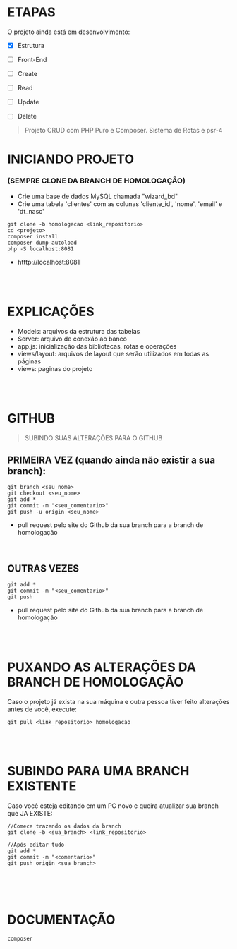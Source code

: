 # ETAPAS
O projeto ainda está em desenvolvimento:

- [x] Estrutura
- [ ] Front-End
- [ ] Create
- [ ] Read
- [ ] Update
- [ ] Delete


> Projeto CRUD com PHP Puro e Composer. Sistema de Rotas e psr-4

# INICIANDO PROJETO</h1>
### (SEMPRE CLONE DA BRANCH DE HOMOLOGAÇÃO)
- Crie uma base de dados MySQL chamada "wizard_bd"
- Crie uma tabela 'clientes' com as colunas 'cliente_id', 'nome', 'email' e 'dt_nasc'
```
git clone -b homologacao <link_repositorio>
cd <projeto>
composer install
composer dump-autoload
php -S localhost:8081
```
- htttp://localhost:8081

<br><br>

# EXPLICAÇÕES
- Models: arquivos da estrutura das tabelas
- Server: arquivo de conexão ao banco
- app.js: inicialização das bibliotecas, rotas e operações
- views/layout: arquivos de layout que serão utilizados em todas as páginas
- views: paginas do projeto 

<br><br>

# GITHUB
> SUBINDO SUAS ALTERAÇÕES PARA O GITHUB
## PRIMEIRA VEZ (quando ainda não existir a sua branch):
```
git branch <seu_nome>
git checkout <seu_nome>
git add *
git commit -m "<seu_comentario>"
git push -u origin <seu_nome>
```
- pull request pelo site do Github da sua branch para a branch de homologação

<br>

## OUTRAS VEZES
```
git add *
git commit -m "<seu_comentario>"
git push
```
- pull request pelo site do Github da sua branch para a branch de homologação

<br><br>

# PUXANDO AS ALTERAÇÕES DA BRANCH DE HOMOLOGAÇÃO
Caso o projeto já exista na sua máquina e outra pessoa tiver feito alterações antes de você, execute:
```
git pull <link_repositorio> homologacao
```

<br><br>

# SUBINDO PARA UMA BRANCH EXISTENTE
Caso você esteja editando em um PC novo e queira atualizar sua branch que JA EXISTE:
```
//Comece trazendo os dados da branch
git clone -b <sua_branch> <link_repositorio>

//Após editar tudo
git add *
git commit -m "<comentario>"
git push origin <sua_branch>
```

<br><br><br>

# DOCUMENTAÇÃO
```
composer
```

